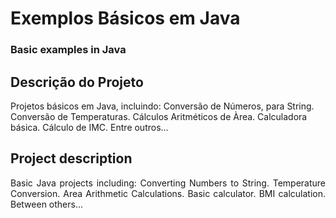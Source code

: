 <h1 align="justify">Exemplos Básicos em Java</h1>
<h3 align="left">Basic examples in Java</h3>

## Descrição do Projeto
<p align="left">Projetos básicos em Java, incluindo:
Conversão de Números, para String.
Conversão de Temperaturas.
Cálculos Aritméticos de Àrea.
Calculadora básica.
Cálculo de IMC.
Entre outros...
</p>

## Project description
<p align="justify">Basic Java projects including:
Converting Numbers to String.
Temperature Conversion.
Area Arithmetic Calculations.
Basic calculator.
BMI calculation.
Between others...
</p>
